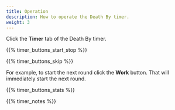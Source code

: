 ```yaml
---
title: Operation
description: How to operate the Death By timer.
weight: 3
---
```


Click the **Timer** tab of the Death By timer.

{{% timer_buttons_start_stop %}}

{{% timer_buttons_skip %}}

For example, to start the next round click the **Work** button. That will 
immediately start the next round.

{{% timer_buttons_stats %}}

{{% timer_notes %}}